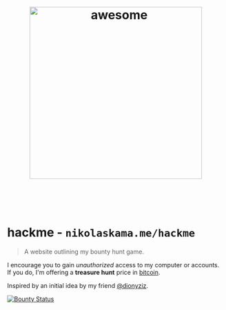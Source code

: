 <h1 align="center">
	<br>
	<img width="400" src="https://nikolaskama.me/hackme/images/Multicolor/SVG/Round_Icons/Ninja.svg" alt="awesome">
	<br>
	<br>
	<br>
</h1>

# hackme - `nikolaskama.me/hackme` 

> A website outlining my bounty hunt game.

I encourage you to gain *unauthorized* access to my computer or accounts.<br/>
If you do, I'm offering a **treasure hunt** price in [bitcoin](https://bitcoin.org/).

Inspired by an initial idea by my friend [@dionyziz](https://github.com/dionyziz).

[![Bounty Status](https://img.shields.io/badge/bounty-active-brightgreen.svg)](https://nikolaskama.me/hackme)
